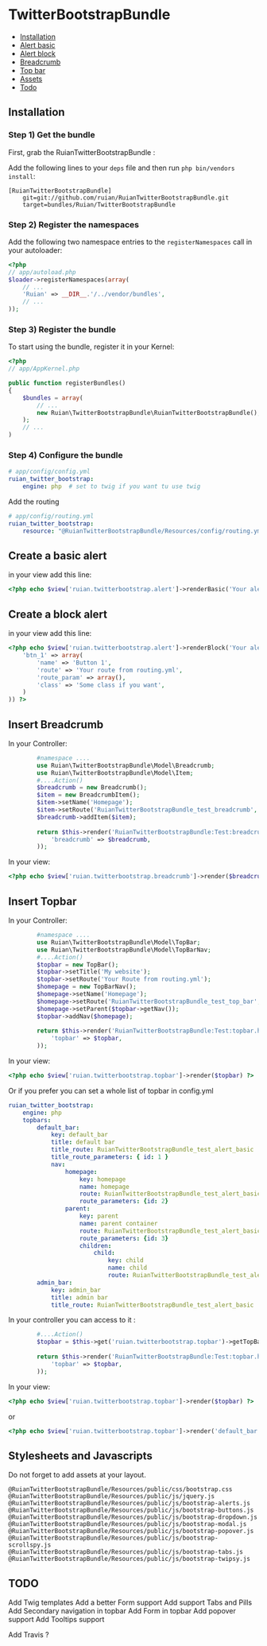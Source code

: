 TwitterBootstrapBundle
===================

* [Installation](#installation)
* [Alert basic](#alert-basic)
* [Alert block](#alert-block)
* [Breadcrumb](#breadcrumb)
* [Top bar](#topbar)
* [Assets](#assets)
* [Todo](#todo)

<a name="installation"></a>

## Installation

### Step 1) Get the bundle

First, grab the RuianTwitterBootstrapBundle :

Add the following lines to your  `deps` file and then run `php bin/vendors
install`:

```
[RuianTwitterBootstrapBundle]
    git=git://github.com/ruian/RuianTwitterBootstrapBundle.git
    target=bundles/Ruian/TwitterBootstrapBundle
```

### Step 2) Register the namespaces

Add the following two namespace entries to the `registerNamespaces` call
in your autoloader:

``` php
<?php
// app/autoload.php
$loader->registerNamespaces(array(
    // ...
    'Ruian' => __DIR__.'/../vendor/bundles',
    // ...
));
```

### Step 3) Register the bundle

To start using the bundle, register it in your Kernel:

``` php
<?php
// app/AppKernel.php

public function registerBundles()
{
    $bundles = array(
        // ...
        new Ruian\TwitterBootstrapBundle\RuianTwitterBootstrapBundle(),
    );
    // ...
)
```

### Step 4) Configure the bundle


```yaml
# app/config/config.yml
ruian_twitter_bootstrap:
    engine: php  # set to twig if you want tu use twig
```

Add the routing

```yaml
# app/config/routing.yml
ruian_twitter_bootstrap:
    resource: "@RuianTwitterBootstrapBundle/Resources/config/routing.yml"
```

<a name="alert-basic"></a>

## Create a basic alert
in your view add this line:

``` php
<?php echo $view['ruian.twitterbootstrap.alert']->renderBasic('Your alert message here!', 'error') ?>
```

<a name="alert-block"></a>

## Create a block alert
in your view add this line:

``` php
<?php echo $view['ruian.twitterbootstrap.alert']->renderBlock('Your alert message here!', 'error', array(
    'btn_1' => array(
        'name' => 'Button 1',
        'route' => 'Your route from routing.yml',
        'route_param' => array(),
        'class' => 'Some class if you want',
    )
)) ?>
```

<a name="breadcrumb"></a>
## Insert Breadcrumb
In your Controller:

``` php
        #namespace ....
        use Ruian\TwitterBootstrapBundle\Model\Breadcrumb;
        use Ruian\TwitterBootstrapBundle\Model\Item;
        #....Action()
        $breadcrumb = new Breadcrumb();
        $item = new BreadcrumbItem();
        $item->setName('Homepage');
        $item->setRoute('RuianTwitterBootstrapBundle_test_breadcrumb', array());
        $breadcrumb->addItem($item);
        
        return $this->render('RuianTwitterBootstrapBundle:Test:breadcrumb.html.php', array(
            'breadcrumb' => $breadcrumb,
        ));
```
In your view:

``` php
<?php echo $view['ruian.twitterbootstrap.breadcrumb']->render($breadcrumb) ?>
```

<a name="topbar"></a>

## Insert Topbar
In your Controller:

``` php
        #namespace ....
        use Ruian\TwitterBootstrapBundle\Model\TopBar;
        use Ruian\TwitterBootstrapBundle\Model\TopBarNav;
        #....Action()
        $topbar = new TopBar();
        $topbar->setTitle('My website');
        $topbar->setRoute('Your Route from routing.yml');
        $homepage = new TopBarNav();
        $homepage->setName('Homepage');
        $homepage->setRoute('RuianTwitterBootstrapBundle_test_top_bar', array());
        $homepage->setParent($topbar->getNav());
        $topbar->addNav($homepage);
        
        return $this->render('RuianTwitterBootstrapBundle:Test:topbar.html.php', array(
            'topbar' => $topbar,
        ));
```
In your view:

``` php
<?php echo $view['ruian.twitterbootstrap.topbar']->render($topbar) ?>
```

Or if you prefer you can set a whole list of topbar in config.yml

```yaml
ruian_twitter_bootstrap:
    engine: php
    topbars:
        default_bar:
            key: default_bar
            title: default bar
            title_route: RuianTwitterBootstrapBundle_test_alert_basic
            title_route_parameters: { id: 1 }
            nav:
                homepage:
                    key: homepage
                    name: homepage
                    route: RuianTwitterBootstrapBundle_test_alert_basic
                    route_parameters: {id: 2}
                parent:
                    key: parent
                    name: parent container
                    route: RuianTwitterBootstrapBundle_test_alert_basic
                    route_parameters: {id: 3}
                    children:
                        child:
                            key: child
                            name: child
                            route: RuianTwitterBootstrapBundle_test_alert_basic
        admin_bar:
            key: admin_bar
            title: admin bar
            title_route: RuianTwitterBootstrapBundle_test_alert_basic
```

In your controller you can access to it :

```php
        #....Action()
        $topbar = $this->get('ruian.twitterbootstrap.topbar')->getTopBar('default_bar');
        
        return $this->render('RuianTwitterBootstrapBundle:Test:topbar.html.php', array(
            'topbar' => $topbar,
        ));
```

In your view:

``` php
<?php echo $view['ruian.twitterbootstrap.topbar']->render($topbar) ?>
```

or

``` php
<?php echo $view['ruian.twitterbootstrap.topbar']->render('default_bar') ?>
```

<a name="assets"></a>

## Stylesheets and Javascripts

Do not forget to add assets at your layout.

```
@RuianTwitterBootstrapBundle/Resources/public/css/bootstrap.css
@RuianTwitterBootstrapBundle/Resources/public/js/jquery.js
@RuianTwitterBootstrapBundle/Resources/public/js/bootstrap-alerts.js
@RuianTwitterBootstrapBundle/Resources/public/js/bootstrap-buttons.js
@RuianTwitterBootstrapBundle/Resources/public/js/bootstrap-dropdown.js
@RuianTwitterBootstrapBundle/Resources/public/js/bootstrap-modal.js
@RuianTwitterBootstrapBundle/Resources/public/js/bootstrap-popover.js
@RuianTwitterBootstrapBundle/Resources/public/js/bootstrap-scrollspy.js
@RuianTwitterBootstrapBundle/Resources/public/js/bootstrap-tabs.js
@RuianTwitterBootstrapBundle/Resources/public/js/bootstrap-twipsy.js
```

<a name="todo"></a>
## TODO
Add Twig templates
Add a better Form support
Add support Tabs and Pills
Add Secondary navigation in topbar
Add Form in topbar
Add popover support
Add Tooltips support

Add Travis ?